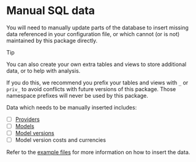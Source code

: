 # Manual SQL data

You will need to manually update parts of the database to insert missing data referenced in your configuration file, or which cannot (or is not) maintained by this package directly.

> [!TIP]
> You can also create your own extra tables and views to store additional data, or to help with analysis.
>
> If you do this, we recommend you prefix your tables and views with `_` or `priv_` to avoid conflicts with future versions of this package. Those namespace prefixes will never be used by this package.

Data which needs to be manually inserted includes:

- [ ] [Providers](config-file.md#providers)
- [ ] [Models](config-file.md#models)
- [ ] [Model versions](config-file.md#model-versions)
- [ ] Model version costs and currencies

Refer to the [example files](./example/data/sql) for more information on how to insert the data.
